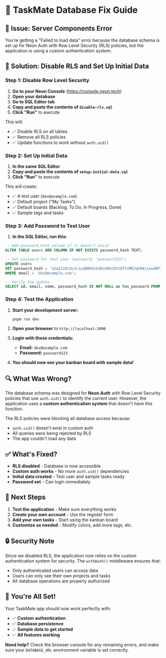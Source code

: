 # 🔧 TaskMate Database Fix Guide

## 🚨 Issue: Server Components Error

You're getting a "Failed to load data" error because the database schema is set up for Neon Auth with Row Level Security (RLS) policies, but the application is using a custom authentication system.

## 🎯 Solution: Disable RLS and Set Up Initial Data

### Step 1: Disable Row Level Security

1. **Go to your Neon Console** (https://console.neon.tech)
2. **Open your database**
3. **Go to SQL Editor tab**
4. **Copy and paste the contents of `disable-rls.sql`**
5. **Click "Run"** to execute

This will:

- ✅ Disable RLS on all tables
- ✅ Remove all RLS policies
- ✅ Update functions to work without `auth.uid()`

### Step 2: Set Up Initial Data

1. **In the same SQL Editor**
2. **Copy and paste the contents of `setup-initial-data.sql`**
3. **Click "Run"** to execute

This will create:

- ✅ A test user (`dev@example.com`)
- ✅ Default project ("My Tasks")
- ✅ Default boards (Backlog, To Do, In Progress, Done)
- ✅ Sample tags and tasks

### Step 3: Add Password to Test User

1. **In the SQL Editor, run this:**

```sql
-- Add password_hash column if it doesn't exist
ALTER TABLE users ADD COLUMN IF NOT EXISTS password_hash TEXT;

-- Set password for test user (password: "password123")
UPDATE users
SET password_hash = '$2a$12$LQv3c1yqBWVHxkd0LHAkCOYz6TtxMQJqhN8/LewdBPj4J/8KzKz2a'
WHERE email = 'dev@example.com';

-- Verify the update
SELECT id, email, name, password_hash IS NOT NULL as has_password FROM users;
```

### Step 4: Test the Application

1. **Start your development server:**

   ```bash
   pnpm run dev
   ```

2. **Open your browser** to `http://localhost:3000`

3. **Login with these credentials:**

   - **Email:** `dev@example.com`
   - **Password:** `password123`

4. **You should now see your kanban board with sample data!**

## 🔍 What Was Wrong?

The database schema was designed for **Neon Auth** with Row Level Security policies that use `auth.uid()` to identify the current user. However, the application uses a **custom authentication system** that doesn't have this function.

The RLS policies were blocking all database access because:

- `auth.uid()` doesn't exist in custom auth
- All queries were being rejected by RLS
- The app couldn't load any data

## ✅ What's Fixed?

- **RLS disabled** - Database is now accessible
- **Custom auth works** - No more `auth.uid()` dependencies
- **Initial data created** - Test user and sample tasks ready
- **Password set** - Can login immediately

## 🚀 Next Steps

1. **Test the application** - Make sure everything works
2. **Create your own account** - Use the register form
3. **Add your own tasks** - Start using the kanban board
4. **Customize as needed** - Modify colors, add more tags, etc.

## 🔒 Security Note

Since we disabled RLS, the application now relies on the custom authentication system for security. The `withAuth()` middleware ensures that:

- Only authenticated users can access data
- Users can only see their own projects and tasks
- All database operations are properly authorized

## 🎉 You're All Set!

Your TaskMate app should now work perfectly with:

- ✅ **Custom authentication**
- ✅ **Database persistence**
- ✅ **Sample data to get started**
- ✅ **All features working**

**Need help?** Check the browser console for any remaining errors, and make sure your `DATABASE_URL` environment variable is set correctly.
